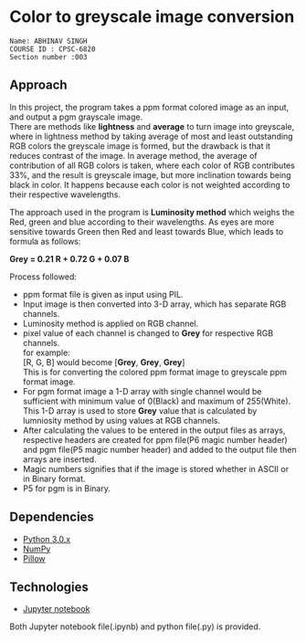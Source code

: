 # Color to greyscale image conversion
	
	Name: ABHINAV SINGH 
	COURSE ID : CPSC-6820 
	Section number :003 
	
## Approach
In this project, the program takes a ppm format colored image as an input, and output a pgm grayscale image. <br />
There are methods like **lightness** and **average** to turn image into greyscale, where in lightness method by taking average of most and least outstanding RGB colors the greyscale image is formed, but the drawback is that it reduces contrast of the image. In average method, the average of contribution of all RGB colors is taken, where each color of RGB contributes 33%, and the result is greyscale image, but more inclination towards being black in color. It happens because each color is not weighted according to their respective wavelengths. 

The approach used in the program is **Luminosity method** which weighs the Red, green and blue according to their wavelengths. As eyes are more sensitive towards Green then Red and least towards Blue, which leads to formula as follows:

**Grey =  0.21 R + 0.72 G + 0.07 B**

Process followed:

* ppm format file is given as input using PIL.
* Input image is then converted into 3-D array, which has separate RGB channels.
* Luminosity method is applied on RGB channel. 
* pixel value of each channel is changed to **Grey** for respective RGB channels.<br />
 for example:<br />
 	[R, G, B] would become [**Grey**, **Grey**, **Grey**]<br />
 	This is for converting the colored ppm format image to greyscale ppm format image.
*  For pgm format image a 1-D array with single channel would be sufficient with minimum value of 0(Black) and maximum of 255(White).<br />
This 1-D array is used to store **Grey** value that is calculated by lumniosity method by using values at RGB channels.
*  After calculating the values to be entered in the output files as arrays, respective headers are created for ppm file(P6 magic number header) and pgm file(P5 magic number header) and added to the output file then arrays are inserted.
*  Magic numbers signifies that if the image is stored whether in ASCII or in Binary format.
*  P5 for pgm is in Binary.



	


## Dependencies
* [Python 3.0.x](https://www.python.org/download/releases/3.0/)
* [NumPy](https://numpy.org/)
* [Pillow](https://pillow.readthedocs.io/en/stable/)


## Technologies
* [Jupyter notebook](https://jupyter.org/)



Both Jupyter notebook file(.ipynb) and python file(.py) is provided.
